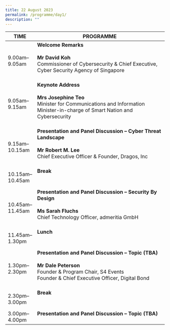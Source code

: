```yaml
---
title: 22 August 2023
permalink: /programme/day1/
description: ""
---
```

| **TIME**              | **PROGRAMME**                                                                                                                                                                         |
|-------------------|-----------------------------------------------------------------------------------------------------------------------------------------------------------------------------------|
| 9.00am–<br>9.05am   | **Welcome Remarks**   <br><br>**Mr David Koh** <br>Commissioner of Cybersecurity &amp; Chief Executive, Cyber Security Agency of Singapore<br><br> |
| 9.05am–<br>9.15am   | **Keynote Address**  <br><br>**Mrs Josephine Teo** <br>Minister for Communications and Information<br>Minister-in-charge of Smart Nation and Cybersecurity<br><br>    |
| 9.15am–<br>10.15am  | **Presentation and Panel Discussion – Cyber Threat Landscape**  <br><br><b>Mr Robert M. Lee</b><br>Chief Executive Officer &amp; Founder, Dragos, Inc<br><br>    |
| 10.15am–<br>10.45am | **Break**<br><br><br>    |
| 10.45am–<br>11.45am | **Presentation and Panel Discussion – Security By Design**   <br><br> <b>Ms Sarah Fluchs</b><br>Chief Technology Officer, admeritia GmbH <br><br>  |
| 11.45am–<br>1.30pm  | **Lunch** <br><br><br>    |
| 1.30pm–<br>2.30pm   | **Presentation and Panel Discussion – Topic (TBA)**<br><br> <b>Mr Dale Peterson</b><br>Founder &amp; Program Chair, S4 Events<br>Founder &amp; Chief Executive Officer, Digital Bond   <br><br> |
| 2.30pm–<br>3.00pm   | **Break**  <br><br><br> |
| 3.00pm–<br>4.00pm   | **Presentation and Panel Discussion – Topic (TBA)**<br><br>                                          |
